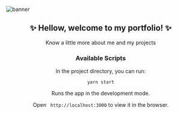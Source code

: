 ![banner](https://i.imgur.com/72dBqNo.jpg)

<div align="center">
	<h2> ✨ Hellow, welcome to my portfolio! ✨</h2>
	<p> Know a little more about me and my projects </p>
</div>

<div align="center">
<h3>Available Scripts</h3>

<p align="center"> 
	In the project directory, you can run: 
</p>

<p align="center"> 
	<code> yarn start </code> 
</p>

<p align="center"> 
	Runs the app in the development mode.
</p>

<p align="center"> 
	Open <code> http://localhost:3000</code>  to view it in the browser.
</p>